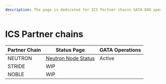 ```yaml
---
description: The page is dedicated for ICS Partner chains GATA DAO operates.
---
```


# ICS Partner chains

| Partner Chain | Status Page                                                                                                             | GATA Operations |
| ------------- | ----------------------------------------------------------------------------------------------------------------------- | --------------- |
| NEUTRON       | [Neutron Node Status](https://www.mintscan.io/neutron/validators/neutronvaloper10unx6s0cdqntvrumd5hs07rgd5ytcztqv3a972) | Active          |
| STRIDE        | WIP                                                                                                                     |                 |
| NOBLE         | WIP                                                                                                                     |                 |
